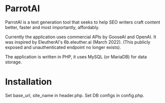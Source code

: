 # ParrotAI

ParrotAI is a text generation tool that seeks to help SEO writers craft content better, faster and most importantly, affordably.

Currently the application uses commercial APIs by GooseAI and OpenAI. It was inspired by EleutherAI's 6b.eleuther.ai (March 2022). (This publicly exposed and unauthenticated endpoint no longer exists).

The application is written in PHP, it uses MySQL (or MariaDB) for data storage.

# Installation
Set base_url, site_name in header.php.
Set DB configs in config.php.
